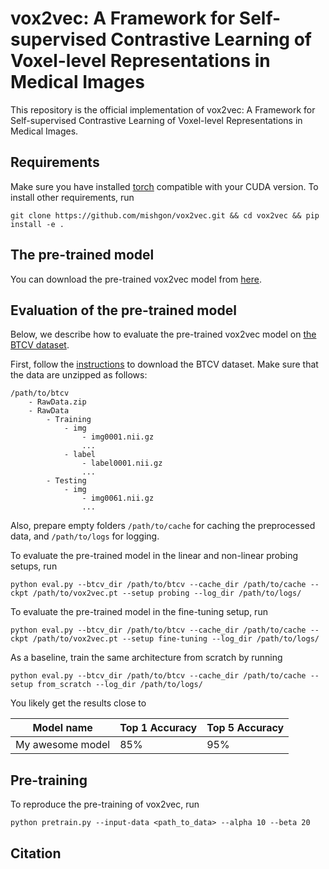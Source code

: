 # vox2vec: A Framework for Self-supervised Contrastive Learning of Voxel-level Representations in Medical Images

This repository is the official implementation of vox2vec: A Framework for Self-supervised Contrastive Learning of Voxel-level Representations in Medical Images.

## Requirements

Make sure you have installed [torch](https://pytorch.org/) compatible with your CUDA version. To install other requirements, run

```setup
git clone https://github.com/mishgon/vox2vec.git && cd vox2vec && pip install -e .
```

## The pre-trained model

You can download the pre-trained vox2vec model from [here](https://drive.google.com/file/d/1A27Wucnb4lN22RV8487-qaxCxynKzGkG/view?usp=sharing).

## Evaluation of the pre-trained model

Below, we describe how to evaluate the pre-trained vox2vec model on [the BTCV dataset](https://www.synapse.org/#!Synapse:syn3193805/tables/).

First, follow the [instructions](https://www.synapse.org/#!Synapse:syn3193805/wiki/217789) to download the BTCV dataset. Make sure that the data are unzipped as follows:
```data
/path/to/btcv
    - RawData.zip
    - RawData
        - Training
            - img
                - img0001.nii.gz
                ...
            - label
                - label0001.nii.gz
                ...
        - Testing
            - img
                - img0061.nii.gz
                ...
```

Also, prepare empty folders `/path/to/cache` for caching the preprocessed data, and `/path/to/logs` for logging.

To evaluate the pre-trained model in the linear and non-linear probing setups, run
```eval
python eval.py --btcv_dir /path/to/btcv --cache_dir /path/to/cache --ckpt /path/to/vox2vec.pt --setup probing --log_dir /path/to/logs/
```

To evaluate the pre-trained model in the fine-tuning setup, run
```eval
python eval.py --btcv_dir /path/to/btcv --cache_dir /path/to/cache --ckpt /path/to/vox2vec.pt --setup fine-tuning --log_dir /path/to/logs/
```

As a baseline, train the same architecture from scratch by running
```eval
python eval.py --btcv_dir /path/to/btcv --cache_dir /path/to/cache --setup from_scratch --log_dir /path/to/logs/
```

You likely get the results close to

| Model name         | Top 1 Accuracy  | Top 5 Accuracy |
| ------------------ |---------------- | -------------- |
| My awesome model   |     85%         |      95%       |

## Pre-training

To reproduce the pre-training of vox2vec, run
```pretrain
python pretrain.py --input-data <path_to_data> --alpha 10 --beta 20
```

## Citation
